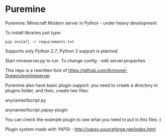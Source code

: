 # Puremine
Puremine: Minecraft Modern server in Python - under heavy development

To install libraries just type:
```
pip install -r requirements.txt
```

Supports only *Python 2.7*, Python 3 support is planned.

Start mineserver.py to run. To change config - edit server.properties

This repo is a rewritten fork of https://github.com/Armored-Dragon/pymineserver

Puremine also have basic plugin support: you need to create a directory
in plugins folder, and then, create two files:

anynameofscript.py

anynameofscript.yapsy-plugin

You can check the example plugin to see what you need to put in this files :)

Plugin system made with YAPSI - http://yapsy.sourceforge.net/index.html

